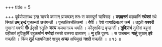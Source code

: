 +++
title = 5

+++
पूर्वयोपालब्ध इन्द्र ऋषये कामान् प्रायच्छत् ततः स कामपूर्ण ऋषिराह । **वज्रहस्तं** वज्रपाणिं **रथेष्ठां** रथे स्थितं **तम्** **इन्द्रं** पृच्छन्ती अर्चयन्ती । पृच्छतिरर्चतिकर्मा । **वेपी** । वेपो यागादिलक्षणं कर्म । तद्वती **वक्वरी** गुणानां वक्त्री **गीः** ईदृशी स्तुतिः **यस्य** यजमानस्य भवति । कीदृशमिन्द्रं पृच्छन्ती। **तुविग्राभं** तुवीनां बहूनां ग्रहीतारं तुविकूर्मिं बहुकर्माणं **रभोदां** रभसो बलस्य दातारम् । **नु** इति पूरणः । स यजमानः **गातुं** सुखम् **इषे** गच्छति । किंच **तुम्रं** ग्लापयितारं शत्रुम् **अच्छ** अभिमुखं **नक्षते** गच्छति ॥ ॥ १३ ॥